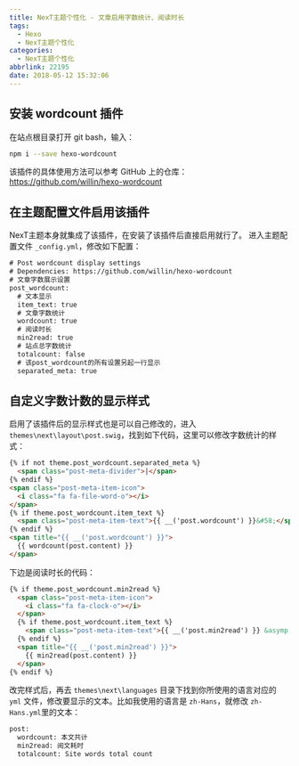 ```yaml
---
title: NexT主题个性化 - 文章启用字数统计、阅读时长
tags:
  - Hexo
  - NexT主题个性化
categories:
  - NexT主题个性化
abbrlink: 22195
date: 2018-05-12 15:32:06
---
```

## 安装 wordcount 插件

在站点根目录打开 git bash，输入：

```bash
npm i --save hexo-wordcount
```

该插件的具体使用方法可以参考 GitHub 上的仓库：https://github.com/willin/hexo-wordcount
<!-- more -->

## 在主题配置文件启用该插件

NexT主题本身就集成了该插件，在安装了该插件后直接启用就行了。
进入主题配置文件 `_config.yml`，修改如下配置：

```html
# Post wordcount display settings
# Dependencies: https://github.com/willin/hexo-wordcount
# 文章字数展示设置
post_wordcount:
  # 文本显示
  item_text: true
  # 文章字数统计
  wordcount: true
  # 阅读时长
  min2read: true
  # 站点总字数统计
  totalcount: false
  # 该post_wordcount的所有设置另起一行显示
  separated_meta: true
```

## 自定义字数计数的显示样式

启用了该插件后的显示样式也是可以自己修改的，进入 `themes\next\layout\post.swig`，找到如下代码，这里可以修改字数统计的样式：

```html
{% if not theme.post_wordcount.separated_meta %}
  <span class="post-meta-divider">|</span>
{% endif %}
<span class="post-meta-item-icon">
  <i class="fa fa-file-word-o"></i>
</span>
{% if theme.post_wordcount.item_text %}
  <span class="post-meta-item-text">{{ __('post.wordcount') }}&#58;</span>
{% endif %}
<span title="{{ __('post.wordcount') }}">
  {{ wordcount(post.content) }}
</span>
```

下边是阅读时长的代码：

```html
{% if theme.post_wordcount.min2read %}
  <span class="post-meta-item-icon">
    <i class="fa fa-clock-o"></i>
  </span>
  {% if theme.post_wordcount.item_text %}
    <span class="post-meta-item-text">{{ __('post.min2read') }} &asymp;</span>
  {% endif %}
  <span title="{{ __('post.min2read') }}">
    {{ min2read(post.content) }}
  </span>
{% endif %}
```

改完样式后，再去 `themes\next\languages` 目录下找到你所使用的语言对应的 `yml` 文件，修改要显示的文本。比如我使用的语言是 `zh-Hans`，就修改 `zh-Hans.yml`里的文本：

```html
post:
  wordcount: 本文共计
  min2read: 阅文耗时
  totalcount: Site words total count
```